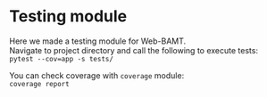 # Testing module

<p> 
Here we made a testing module for Web-BAMT.<br>
Navigate to project directory and call the following to execute tests: <br>
<code>pytest --cov=app -s tests/</code> <br>
</p>
<p>
You can check coverage with <code>coverage</code> module: <br>
<code>coverage report</code>
</p>
